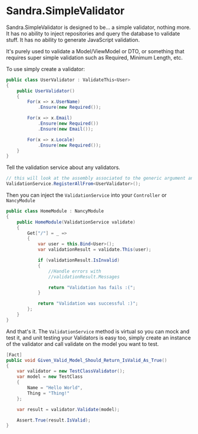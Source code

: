 # Sandra.SimpleValidator

Sandra.SimpleValidator is designed to be... a simple validator, nothing more. It has no ability to inject repositories and query the database to validate stuff. It has no ability to generate JavaScript validation. 

It's purely used to validate a Model/ViewModel or DTO, or something that requires super simple validation such as Required, Minimum Length, etc.

To use simply create a validator:

```csharp
public class UserValidator : ValidateThis<User>
{
    public UserValidator()
    {
        For(x => x.UserName)
            .Ensure(new Required());

        For(x => x.Email)
            .Ensure(new Required())
            .Ensure(new Email());

        For(x => x.Locale)
            .Ensure(new Required());
    }
}
```

Tell the validation service about any validators.

```csharp
// this will look at the assembly associated to the generic argument and find all validators
ValidationService.RegisterAllFrom<UserValidator>();
```

Then you can inject the `ValidationService` into your `Controller` or `NancyModule`

```csharp
public class HomeModule : NancyModule
{
    public HomeModule(ValidationService validate)
    {
        Get["/"] = _ =>
        {
            var user = this.Bind<User>();
            var validationResult = validate.This(user);

            if (validationResult.IsInvalid)
            {
                //Handle errors with
                //validationResult.Messages

                return "Validation has fails :(";
            }

            return "Validation was successful :)";
        };
    }
}
```

And that's it. The `ValidationService` method is virtual so you can mock and test it, and unit testing your Validators is easy too, simply create an instance of the validator and call validate on the model you want to test.

```csharp
[Fact]
public void Given_Valid_Model_Should_Return_IsValid_As_True()
{
    var validator = new TestClassValidator();
    var model = new TestClass
    {
        Name = "Hello World",
        Thing = "Thing!"
    };

    var result = validator.Validate(model);

    Assert.True(result.IsValid);
}
```